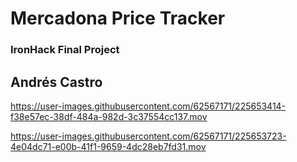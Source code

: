 # Mercadona Price Tracker
### IronHack Final Project
## Andrés Castro


https://user-images.githubusercontent.com/62567171/225653414-f38e57ec-38df-484a-982d-3c37554cc137.mov



https://user-images.githubusercontent.com/62567171/225653723-4e04dc71-e00b-41f1-9659-4dc28eb7fd31.mov

